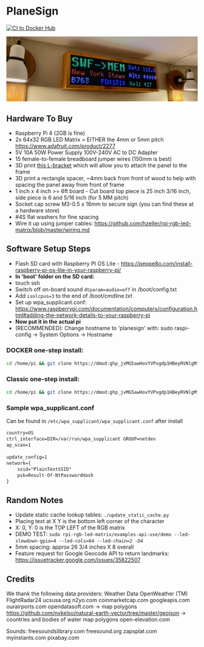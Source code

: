 # PlaneSign

[![CI to Docker Hub](https://github.com/dmod/PlaneSign/actions/workflows/pipeline.yml/badge.svg)](https://github.com/dmod/PlaneSign/actions/workflows/pipeline.yml)

![Image](.data/planesign.jpeg)

## Hardware To Buy

- Raspberry Pi 4 (2GB is fine)
- 2x 64x32 RGB LED Matrix = EITHER the 4mm or 5mm pitch <https://www.adafruit.com/product/2277>
- 5V 10A 50W Power Supply 100V-240V AC to DC Adapter
- 15 female-to-female breadboard jumper wires (150mm is best)
- 3D print [this L-bracket](.data/adjustable_L_bracket.stl) which will allow you to attach the panel to the frame
- 3D print a rectangle spacer, ~4mm back from front of wood to help with spacing the panel away from front of frame
- 1 inch x 4 inch >= 6ft board - Cut board top piece is 25 inch 3/16 inch, side piece is 6 and 5/16 inch (for 5 MM pitch)
- Socket cap screw M3-0.5 x 16mm to secure sign (you can find these at a hardware store)
- #4S flat washers for fine spacing
- Wire it up using jumper cables: <https://github.com/hzeller/rpi-rgb-led-matrix/blob/master/wiring.md>

## Software Setup Steps

- Flash SD card with Raspberry PI OS Lite - <https://peppe8o.com/install-raspberry-pi-os-lite-in-your-raspberry-pi/>
- **In 'boot' folder on the SD card:** 
- touch ssh
- Switch off on-board sound `dtparam=audio=off` in /boot/config.txt
- Add `isolcpus=3` to the end of /boot/cmdline.txt
- Set up wpa_supplicant.conf: <https://www.raspberrypi.com/documentation/computers/configuration.html#adding-the-network-details-to-your-raspberry-pi>
- **Now put it in the actual pi**
- (RECOMMENDED): Change hostname to 'planesign' with: sudo raspi-config -> System Options -> Hostname

### DOCKER one-step install:
```sh
cd /home/pi && git clone https://dmod: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@github.com/dmod/PlaneSign && ./PlaneSign/docker_install_and_update.sh --reboot
```

### Classic one-step install:
```sh
cd /home/pi && git clone https://dmod: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@github.com/dmod/PlaneSign && ./PlaneSign/install_and_update.sh
```

### Sample wpa_supplicant.conf
Can be found in `/etc/wpa_supplicant/wpa_supplicant.conf` after install
```
country=US
ctrl_interface=DIR=/var/run/wpa_supplicant GROUP=netdev
ap_scan=1

update_config=1
network={
	ssid="PlainTextSSID"
	psk=Result-Of-NtPasswordHash
}
```

## Random Notes
- Update static cache lookup tables: `./update_static_cache.py`
- Placing text at X Y is the bottom left corner of the character
- X: 0, Y: 0 is the TOP LEFT of the RGB matrix
- DEMO TEST: `sudo rpi-rgb-led-matrix/examples-api-use/demo --led-slowdown-gpio=4 --led-cols=64 --led-chain=2 -D4`
- 5mm spacing: approx 26 3/4 inches X 8 overall
- Feature request for Google Geocode API to return landmarks: <https://issuetracker.google.com/issues/35822507>

## Credits
We thank the following data providers:
Weather Data OpenWeather (TM)
FlightRadar24
ucsusa.org
n2yo.com
coinmarketcap.com
googleapis.com
ourairports.com
opendatasoft.com -> map polygons
https://github.com/nvkelso/natural-earth-vector/tree/master/geojson -> countries and bodies of water map polygons
open-elevation.com

Sounds:
freesoundslibrary.com
freesound.org
zapsplat.com
myinstants.com
pixabay.com
